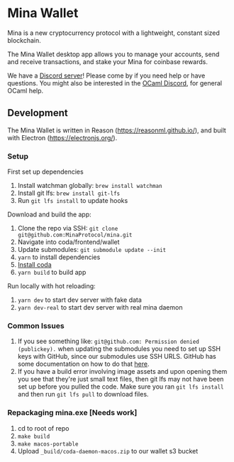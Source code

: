 # Mina Wallet

Mina is a new cryptocurrency protocol with a lightweight, constant sized blockchain.

The Mina Wallet desktop app allows you to manage your accounts, send and receive transactions, and stake your Mina for coinbase rewards.

We have a [Discord server](https://bit.ly/CodaDiscord)! Please come by if you
need help or have questions. You might also be interested in the [OCaml
Discord](https://discordapp.com/invite/cCYQbqN), for general OCaml help.

## Development 

The Mina Wallet is written in Reason (https://reasonml.github.io/), and built with Electron (https://electronjs.org/).

### Setup

First set up dependencies

1. Install watchman globally: `brew install watchman`
2. Install git lfs: `brew install git-lfs`
3. Run `git lfs install` to update hooks

Download and build the app:

1. Clone the repo via SSH: `git clone git@github.com:MinaProtocol/mina.git`
2. Navigate into coda/frontend/wallet
3. Update submodules: `git submodule update --init`
4. `yarn` to install dependencies
5. [Install coda](https://codaprotocol.com/docs/getting-started/)
7. `yarn build` to build app

Run locally with hot reloading:
1. `yarn dev` to start dev server with fake data
1. `yarn dev-real` to start dev server with real mina daemon

### Common Issues

1. If you see something like: `git@github.com: Permission denied (publickey).`
   when updating the submodules you need to set up SSH keys with GitHub, since
   our submodules use SSH URLS. GitHub has some documentation on how to do that
   [here](https://help.github.com/en/articles/generating-a-new-ssh-key-and-adding-it-to-the-ssh-agent).
2. If you have a build error involving image assets and upon opening them you
   see that they're just small text files, then git lfs may not have been set
   up before you pulled the code. Make sure you ran `git lfs install` and then
   run `git lfs pull` to download files.

### Repackaging mina.exe [Needs work]

1. cd to root of repo
2. `make build`
3. `make macos-portable`
4. Upload `_build/coda-daemon-macos.zip` to our wallet s3 bucket
